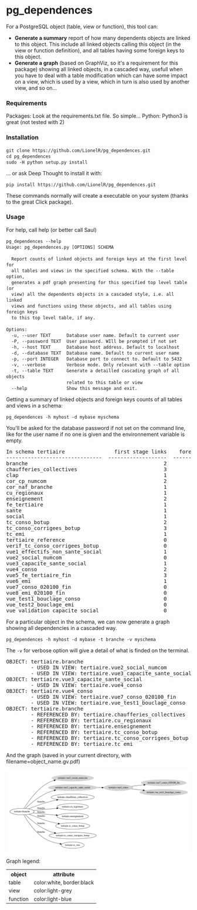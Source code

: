 pg_dependences
==============


For a PostgreSQL object (table, view or function), this tool can:

* __Generate a summary__ report of how many dependents objects are linked to
this object. This include all linked objects calling this object (in the
view or function definition), and all tables having some foreign keys to
this object.
* __Generate a graph__ (based on GraphViz, so it's a requirement for this
package) showing all linked objects, in a cascaded way, usefull when you
have to deal with a table modification which can have some impact on a
view, which is used by a view, which in turn is also used by another view,
 and so on...


### Requirements
Packages: Look at the requirements.txt file. So simple...
Python: Python3 is great (not tested with 2)


### Installation

```
git clone https://github.com/LionelR/pg_dependences.git
cd pg_dependences
sudo -H python setup.py install
```

... or ask Deep Thought to install it with:

```
pip install https://github.com/LionelR/pg_dependences.git
```

These commands normally will create a executable on your system (thanks to the great Click package).


### Usage

For help, call help (or better call Saul)

```
pg_dependences --help
Usage: pg_dependences.py [OPTIONS] SCHEMA

  Report counts of linked objects and foreign keys at the first level for
  all tables and views in the specified schema. With the --table option,
  generates a pdf graph presenting for this specified top level table (or
  view) all the dependents objects in a cascaded style, i.e. all linked
  views and functions using these objects, and all tables using foreign keys
  to this top level table, if any.

Options:
  -u, --user TEXT      Database user name. Default to current user
  -P, --password TEXT  User password. WIll be prompted if not set
  -h, --host TEXT      Database host address. Default to localhost
  -d, --database TEXT  Database name. Default to current user name
  -p, --port INTEGER   Database port to connect to. Default to 5432
  -v, --verbose        Verbose mode. Only relevant with --table option
  -t, --table TEXT     Generate a detailled cascading graph of all objects
                       related to this table or view
  --help               Show this message and exit.
```

Getting a summary of linked objects and foreign keys counts of all tables and views in a schema:

```
pg_dependences -h myhost -d mybase myschema
```

You'll be asked for the database password if not set on the command line, like for the user name if no one is given and the environnement variable is empty.

<pre>
In schema tertiaire                first stage links    foreign keys
-------------------------------  -------------------  --------------
branche                                            2               6
chaufferies_collectives                            3               0
clap                                               1               0
cor_cp_numcom                                      2               0
cor_naf_branche                                    1               0
cu_regionaux                                       1               0
enseignement                                       2               0
fe_tertiaire                                       1               0
sante                                              1               0
social                                             1               0
tc_conso_botup                                     2               0
tc_conso_corrigees_botup                           3               0
tc_emi                                             1               0
tertiaire_reference                                0               2
verif_tc_conso_corrigees_botup                     0               0
vue1_effectifs_non_sante_social                    1               0
vue2_social_numcom                                 0               0
vue3_capacite_sante_social                         1               0
vue4_conso                                         2               0
vue5_fe_tertiaire_fin                              3               0
vue6_emi                                           1               0
vue7_conso_020100_fin                              0               0
vue8_emi_020100_fin                                0               0
vue_test1_bouclage_conso                           0               0
vue_test2_bouclage_emi                             0               0
vue_validation_capacite_social                     0               0
</pre>

For a particular object in the schema, we can now generate a graph showing all
dependencies in a cascaded way.

```
pg_dependences -h myhost -d mybase -t branche -v myschema
```
The `-v` for verbose option will give a detail of what is finded on the terminal.

<pre>
OBJECT: tertiaire.branche
        - USED IN VIEW: tertiaire.vue2_social_numcom
        - USED IN VIEW: tertiaire.vue3_capacite_sante_social
OBJECT: tertiaire.vue3_capacite_sante_social
        - USED IN VIEW: tertiaire.vue4_conso
OBJECT: tertiaire.vue4_conso
        - USED IN VIEW: tertiaire.vue7_conso_020100_fin
        - USED IN VIEW: tertiaire.vue_test1_bouclage_conso
OBJECT: tertiaire.branche
        - REFERENCED BY: tertiaire.chaufferies_collectives
        - REFERENCED BY: tertiaire.cu_regionaux
        - REFERENCED BY: tertiaire.enseignement
        - REFERENCED BY: tertiaire.tc_conso_botup
        - REFERENCED BY: tertiaire.tc_conso_corrigees_botup
        - REFERENCED BY: tertiaire.tc_emi
</pre>

And the graph (saved in your current directory, with filename=object_name.gv.pdf)

![Example graph](examples/example.png?raw=true)

Graph legend:
<table>
<tr>
<th>object</th>
<th>attribute</th>
</tr>

<tr>
<td>table</td>
<td>color:white, border:black</td>
</tr>

<tr>
<td>view</td>
<td>color:light-grey</td>
</tr>

<tr>
<td>function</td>
<td>color:light-blue</td>
</tr>
</table>